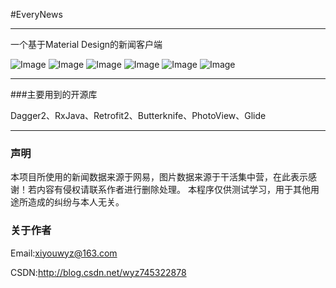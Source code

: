 #EveryNews

***
一个基于Material Design的新闻客户端

![Image](https://github.com/xiyouWyz/EveryNews/blob/develop/app/src/picture/Screenshot_2017-01-13-18-21-39.png)
![Image](https://github.com/xiyouWyz/EveryNews/blob/develop/app/src/picture/Screenshot_2017-01-13-18-17-30.png)
![Image](https://github.com/xiyouWyz/EveryNews/blob/develop/app/src/picture/Screenshot_2017-01-13-18-17-41.png)
![Image](https://github.com/xiyouWyz/EveryNews/blob/develop/app/src/picture/Screenshot_2017-01-13-18-17-54.png)
![Image](https://github.com/xiyouWyz/EveryNews/blob/develop/app/src/picture/Screenshot_2017-01-13-18-18-01.png)
![Image](https://github.com/xiyouWyz/EveryNews/blob/develop/app/src/picture/Screenshot_2017-01-13-18-18-29.png)

***
###主要用到的开源库

Dagger2、RxJava、Retrofit2、Butterknife、PhotoView、Glide
***
### 声明

本项目所使用的新闻数据来源于网易，图片数据来源于干活集中营，在此表示感谢！若内容有侵权请联系作者进行删除处理。 本程序仅供测试学习，用于其他用途所造成的纠纷与本人无关。

### 关于作者
Email:<xiyouwyz@163.com>

CSDN:<http://blog.csdn.net/wyz745322878>
